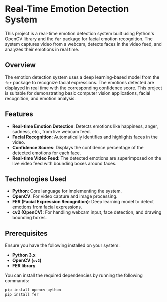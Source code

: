 # Real-Time Emotion Detection System

This project is a real-time emotion detection system built using Python's OpenCV library and the `fer` package for facial emotion recognition. The system captures video from a webcam, detects faces in the video feed, and analyzes their emotions in real time.

## Overview

The emotion detection system uses a deep learning-based model from the `fer` package to recognize facial expressions. The emotions detected are displayed in real time with the corresponding confidence score. This project is suitable for demonstrating basic computer vision applications, facial recognition, and emotion analysis.

## Features

- **Real-time Emotion Detection**: Detects emotions like happiness, anger, sadness, etc., from live webcam feed.
- **Facial Recognition**: Automatically identifies and highlights faces in the video.
- **Confidence Scores**: Displays the confidence percentage of the detected emotions for each face.
- **Real-time Video Feed**: The detected emotions are superimposed on the live video feed with bounding boxes around faces.

## Technologies Used

- **Python**: Core language for implementing the system.
- **OpenCV**: For video capture and image processing.
- **FER (Facial Expression Recognition)**: Deep learning model to detect emotions from facial expressions.
- **cv2 (OpenCV)**: For handling webcam input, face detection, and drawing bounding boxes.

## Prerequisites

Ensure you have the following installed on your system:

- **Python 3.x**
- **OpenCV (`cv2`)**
- **FER library**

You can install the required dependencies by running the following commands:

```bash
pip install opencv-python
pip install fer

